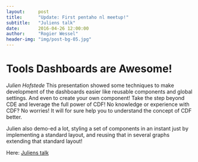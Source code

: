```yaml
---
layout:     post
title:      "Update: First pentaho nl meetup!"
subtitle:   "Juliens talk"
date:       2016-04-26 12:00:00
author:     "Rogier Wessel"
header-img: "img/post-bg-05.jpg"
---
```


# Tools Dashboards are Awesome!
*Julien Hofstede* This presentation showed some techniques to make development of the dashboards easier like reusable components and global settings. And even to create your own component! Take the step beyond CDE and leverage the full power of CDF! No knowledge or experience with CDF? No worries! It will for sure help you to understand the concept of CDF better.

Julien also demo-ed a lot, styling a set of components in an instant just by implementing a standard layout, and reusing that in several graphs extending that standard layout!

Here: [Juliens talk ](20160131_CDF_beyond_CDE.pdf)
